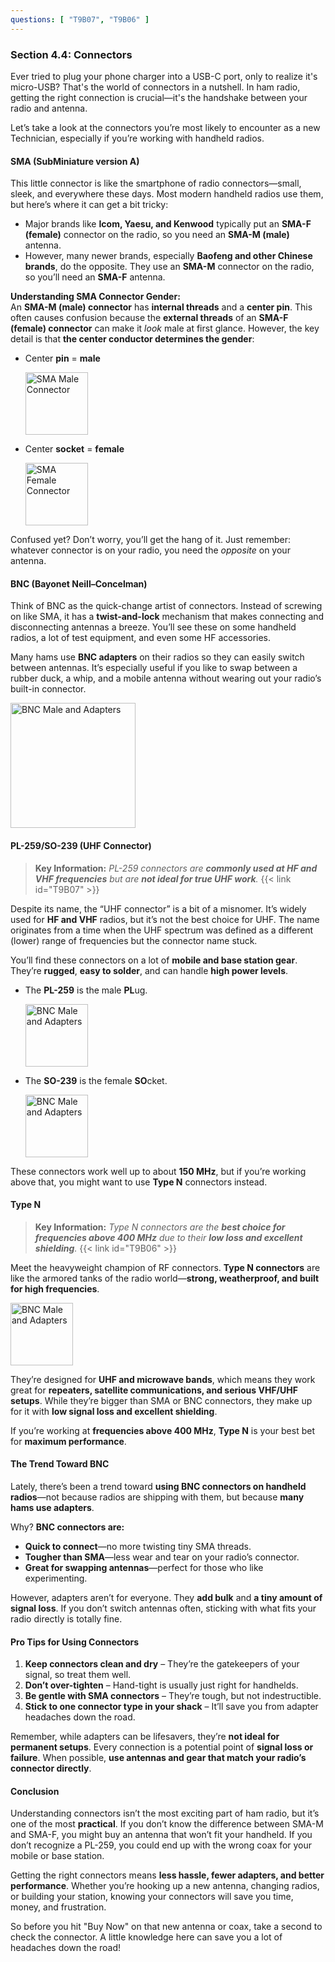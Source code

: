 ```yaml
---
questions: [ "T9B07", "T9B06" ]
---
```

### Section 4.4: Connectors  

Ever tried to plug your phone charger into a USB-C port, only to realize it's micro-USB? That's the world of connectors in a nutshell. In ham radio, getting the right connection is crucial—it's the handshake between your radio and antenna.  

Let’s take a look at the connectors you’re most likely to encounter as a new Technician, especially if you’re working with handheld radios.  

#### SMA (SubMiniature version A)  

This little connector is like the smartphone of radio connectors—small, sleek, and everywhere these days. Most modern handheld radios use them, but here’s where it can get a bit tricky:  

- Major brands like **Icom, Yaesu, and Kenwood** typically put an **SMA-F (female)** connector on the radio, so you need an **SMA-M (male)** antenna.  
- However, many newer brands, especially **Baofeng and other Chinese brands**, do the opposite. They use an **SMA-M** connector on the radio, so you’ll need an **SMA-F** antenna.  

**Understanding SMA Connector Gender:**  
An **SMA-M (male) connector** has **internal threads** and a **center pin**. This often causes confusion because the **external threads** of an **SMA-F (female) connector** can make it *look* male at first glance. However, the key detail is that **the center conductor determines the gender**:  
- Center **pin** = **male**  

  <img src="../../../images/SMAMale.jpg" alt="SMA Male Connector"  style="width: 100px;">
  
- Center **socket** = **female**

  <img src="../../../images/SMAFemale.jpg" alt="SMA Female Connector"  style="width: 100px;">

Confused yet? Don’t worry, you’ll get the hang of it. Just remember: whatever connector is on your radio, you need the *opposite* on your antenna.  

#### BNC (Bayonet Neill–Concelman)  

Think of BNC as the quick-change artist of connectors. Instead of screwing on like SMA, it has a **twist-and-lock** mechanism that makes connecting and disconnecting antennas a breeze. You’ll see these on some handheld radios, a lot of test equipment, and even some HF accessories.

Many hams use **BNC adapters** on their radios so they can easily switch between antennas. It’s especially useful if you like to swap between a rubber duck, a whip, and a mobile antenna without wearing out your radio’s built-in connector.  

<img src="../../../images/bncadapters.jpg" alt="BNC Male and Adapters"  style="width: 200px;">


#### PL-259/SO-239 (UHF Connector)  

> **Key Information:** *PL-259 connectors are **commonly used at HF and VHF frequencies** but are **not ideal for true UHF work**.* {{< link id="T9B07" >}}

Despite its name, the “UHF connector” is a bit of a misnomer. It’s widely used for **HF and VHF** radios, but it’s not the best choice for UHF. The name originates from a time when the UHF spectrum was defined as a different (lower) range of frequencies but the connector name stuck.

You’ll find these connectors on a lot of **mobile and base station gear**. They’re **rugged**, **easy to solder**, and can handle **high power levels**.  

- The **PL-259** is the male **PL**ug.
  
  <img src="../../../images/PL259.jpg" alt="BNC Male and Adapters"  style="width: 100px;">

- The **SO-239** is the female **SO**cket.

  <img src="../../../images/SO239.jpg" alt="BNC Male and Adapters"  style="width: 100px;">

These connectors work well up to about **150 MHz**, but if you’re working above that, you might want to use **Type N** connectors instead.  

#### Type N  

> **Key Information:** *Type N connectors are the **best choice for frequencies above 400 MHz** due to their **low loss and excellent shielding**.*  {{< link id="T9B06" >}}

Meet the heavyweight champion of RF connectors. **Type N connectors** are like the armored tanks of the radio world—**strong, weatherproof, and built for high frequencies**.  
  
<img src="../../../images/typen.jpg" alt="BNC Male and Adapters"  style="width: 100px;">

They’re designed for **UHF and microwave bands**, which means they work great for **repeaters, satellite communications, and serious VHF/UHF setups**. While they’re bigger than SMA or BNC connectors, they make up for it with **low signal loss and excellent shielding**.  

If you’re working at **frequencies above 400 MHz**, **Type N** is your best bet for **maximum performance**.  

#### The Trend Toward BNC  

Lately, there’s been a trend toward **using BNC connectors on handheld radios**—not because radios are shipping with them, but because **many hams use adapters**.  

Why? **BNC connectors are:**  
- **Quick to connect**—no more twisting tiny SMA threads.  
- **Tougher than SMA**—less wear and tear on your radio’s connector.  
- **Great for swapping antennas**—perfect for those who like experimenting.  

However, adapters aren’t for everyone. They **add bulk** and **a tiny amount of signal loss**. If you don’t switch antennas often, sticking with what fits your radio directly is totally fine.  

#### Pro Tips for Using Connectors  

1. **Keep connectors clean and dry** – They’re the gatekeepers of your signal, so treat them well.  
2. **Don’t over-tighten** – Hand-tight is usually just right for handhelds.  
3. **Be gentle with SMA connectors** – They’re tough, but not indestructible.  
4. **Stick to one connector type in your shack** – It’ll save you from adapter headaches down the road.  

Remember, while adapters can be lifesavers, they’re **not ideal for permanent setups**. Every connection is a potential point of **signal loss or failure**. When possible, **use antennas and gear that match your radio’s connector directly**.  

#### Conclusion  

Understanding connectors isn’t the most exciting part of ham radio, but it’s one of the most **practical**. If you don’t know the difference between SMA-M and SMA-F, you might buy an antenna that won’t fit your handheld. If you don’t recognize a PL-259, you could end up with the wrong coax for your mobile or base station.  

Getting the right connectors means **less hassle, fewer adapters, and better performance**. Whether you’re hooking up a new antenna, changing radios, or building your station, knowing your connectors will save you time, money, and frustration.  

So before you hit "Buy Now" on that new antenna or coax, take a second to check the connector. A little knowledge here can save you a lot of headaches down the road!  
